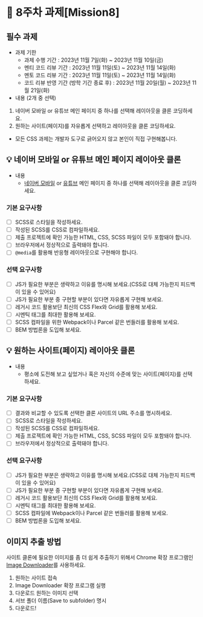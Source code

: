 # 📌 8주차 과제[Mission8]

## 필수 과제
- 과제 기한
  - 과제 수행 기간 : 2023년 11월 7일(화) ~ 2023년 11월 10일(금)
  - 멘티 코드 리뷰 기간 : 2023년 11월 11일(토) ~ 2023년 11월 14일(화)
  - 멘토 코드 리뷰 기간 : 2023년 11월 11일(토) ~ 2023년 11월 14일(화)
  - 코드 리뷰 반영 기간 (방학 기간 종료 후) : 2023년 11월 20일(월) ~ 2023년 11월 21일(화)
- 내용 (2개 중 선택)
 1. 네이버 모바일 or 유튜브 메인 페이지 중 하나를 선택해 레이아웃을 클론 코딩하세요.
 2. 원하는 사이트(페이지)를 자유롭게 선택하고 레이아웃을 클론 코딩하세요.
- 모든 CSS 과제는 개발자 도구로 긁어오지 않고 본인이 직접 구현해봅니다.

## 💡 네이버 모바일 or 유튜브 메인 페이지 레이아웃 클론
- 내용
  - [네이버 모바일](https://m.naver.com/) or [유튜브](https://www.youtube.com) 메인 페이지 중 하나를 선택해 레이아웃을 클론 코딩하세요.

### 기본 요구사항

- [ ] SCSS로 스타일을 작성하세요.
- [ ] 작성된 SCSS를 CSS로 컴파일하세요.
- [ ] 제출 프로젝트에 확인 가능한 HTML, CSS, SCSS 파일이 모두 포함돼야 합니다.
- [ ] 브라우저에서 정상적으로 출력돼야 합니다.
- [ ] `@media`를 활용해 반응형 레이아웃으로 구현해야 합니다.

### 선택 요구사항

- [ ] JS가 필요한 부분은 생략하고 이유를 명시해 보세요.(CSS로 대체 가능한지 피드백이 있을 수 있어요)
- [ ] JS가 필요한 부분 중 구현할 부분이 있다면 자유롭게 구현해 보세요.
- [ ] 레거시 코드 활용보단 최신의 CSS Flex와 Grid를 활용해 보세요.
- [ ] 시멘틱 태그를 최대한 활용해 보세요.
- [ ] SCSS 컴파일을 위한 Webpack이나 Parcel 같은 번들러를 활용해 보세요.
- [ ] BEM 방법론을 도입해 보세요.

## 💡 원하는 사이트(페이지) 레이아웃 클론
- 내용
  - 평소에 도전해 보고 싶었거나 혹은 자신의 수준에 맞는 사이트(페이지)를 선택하세요.

### 기본 요구사항

- [ ] 결과와 비교할 수 있도록 선택한 클론 사이트의 URL 주소를 명시하세요.
- [ ] SCSS로 스타일을 작성하세요.
- [ ] 작성된 SCSS를 CSS로 컴파일하세요.
- [ ] 제출 프로젝트에 확인 가능한 HTML, CSS, SCSS 파일이 모두 포함돼야 합니다.
- [ ] 브라우저에서 정상적으로 출력돼야 합니다.

### 선택 요구사항

- [ ] JS가 필요한 부분은 생략하고 이유를 명시해 보세요.(CSS로 대체 가능한지 피드백이 있을 수 있어요)
- [ ] JS가 필요한 부분 중 구현할 부분이 있다면 자유롭게 구현해 보세요.
- [ ] 레거시 코드 활용보단 최신의 CSS Flex와 Grid를 활용해 보세요.
- [ ] 시멘틱 태그를 최대한 활용해 보세요.
- [ ] SCSS 컴파일에 Webpack이나 Parcel 같은 번들러를 활용해 보세요.
- [ ] BEM 방법론을 도입해 보세요.

## 이미지 추출 방법

사이트 클론에 필요한 이미지를 좀 더 쉽게 추출하기 위해서 Chrome 확장 프로그램인 [Image Downloader](https://chrome.google.com/webstore/detail/image-downloader/cnpniohnfphhjihaiiggeabnkjhpaldj?hl=ko)를 사용하세요.

1. 원하는 사이트 접속
1. Image Downloader 확장 프로그램 실행
1. 다운로드 원하는 이미지 선택
1. 서브 폴더 이름(Save to subfolder) 명시
1. 다운로드!
